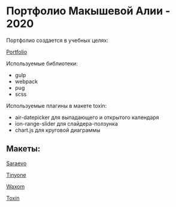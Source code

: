 # Портфолио Макышевой Алии - 2020

Портфолио создается в учебных целях:

[Portfolio](http://makysheva.github.io/app/index.html)

Используемые библиотеки:
- gulp
- webpack
- pug
- scss

Используемые плагины в макете toxin:
- air-datepicker для выпадающего и открытого календаря
- ion-range-slider для слайдера-ползунка
- chart.js для круговой диаграммы

## Макеты:

[Saraevo](https://makysheva.github.io/sarajevo/index.html)

[Tinyone](https://makysheva.github.io/tinyone/app/index.html)

[Waxom](https://makysheva.github.io/waxom/build/index.html)

[Toxin](https://makysheva.github.io/toxin/build/landing.html)
